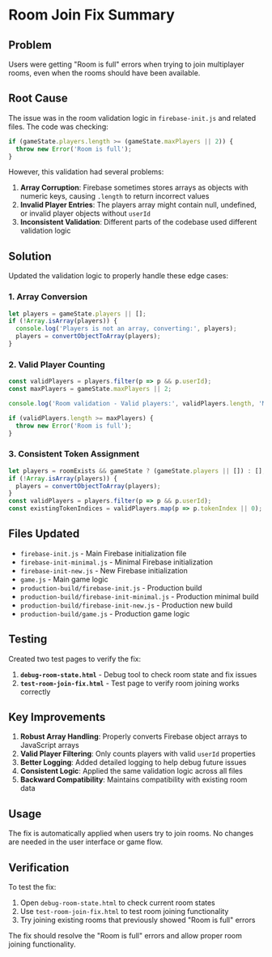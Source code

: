 # Room Join Fix Summary

## Problem
Users were getting "Room is full" errors when trying to join multiplayer rooms, even when the rooms should have been available.

## Root Cause
The issue was in the room validation logic in `firebase-init.js` and related files. The code was checking:

```javascript
if (gameState.players.length >= (gameState.maxPlayers || 2)) {
  throw new Error('Room is full');
}
```

However, this validation had several problems:

1. **Array Corruption**: Firebase sometimes stores arrays as objects with numeric keys, causing `.length` to return incorrect values
2. **Invalid Player Entries**: The players array might contain null, undefined, or invalid player objects without `userId`
3. **Inconsistent Validation**: Different parts of the codebase used different validation logic

## Solution
Updated the validation logic to properly handle these edge cases:

### 1. Array Conversion
```javascript
let players = gameState.players || [];
if (!Array.isArray(players)) {
  console.log('Players is not an array, converting:', players);
  players = convertObjectToArray(players);
}
```

### 2. Valid Player Counting
```javascript
const validPlayers = players.filter(p => p && p.userId);
const maxPlayers = gameState.maxPlayers || 2;

console.log('Room validation - Valid players:', validPlayers.length, 'Max players:', maxPlayers, 'Total players array:', players.length);

if (validPlayers.length >= maxPlayers) {
  throw new Error('Room is full');
}
```

### 3. Consistent Token Assignment
```javascript
let players = roomExists && gameState ? (gameState.players || []) : [];
if (!Array.isArray(players)) {
  players = convertObjectToArray(players);
}
const validPlayers = players.filter(p => p && p.userId);
const existingTokenIndices = validPlayers.map(p => p.tokenIndex || 0);
```

## Files Updated
- `firebase-init.js` - Main Firebase initialization file
- `firebase-init-minimal.js` - Minimal Firebase initialization
- `firebase-init-new.js` - New Firebase initialization
- `game.js` - Main game logic
- `production-build/firebase-init.js` - Production build
- `production-build/firebase-init-minimal.js` - Production minimal build
- `production-build/firebase-init-new.js` - Production new build
- `production-build/game.js` - Production game logic

## Testing
Created two test pages to verify the fix:

1. **`debug-room-state.html`** - Debug tool to check room state and fix issues
2. **`test-room-join-fix.html`** - Test page to verify room joining works correctly

## Key Improvements
1. **Robust Array Handling**: Properly converts Firebase object arrays to JavaScript arrays
2. **Valid Player Filtering**: Only counts players with valid `userId` properties
3. **Better Logging**: Added detailed logging to help debug future issues
4. **Consistent Logic**: Applied the same validation logic across all files
5. **Backward Compatibility**: Maintains compatibility with existing room data

## Usage
The fix is automatically applied when users try to join rooms. No changes are needed in the user interface or game flow.

## Verification
To test the fix:
1. Open `debug-room-state.html` to check current room states
2. Use `test-room-join-fix.html` to test room joining functionality
3. Try joining existing rooms that previously showed "Room is full" errors

The fix should resolve the "Room is full" errors and allow proper room joining functionality. 